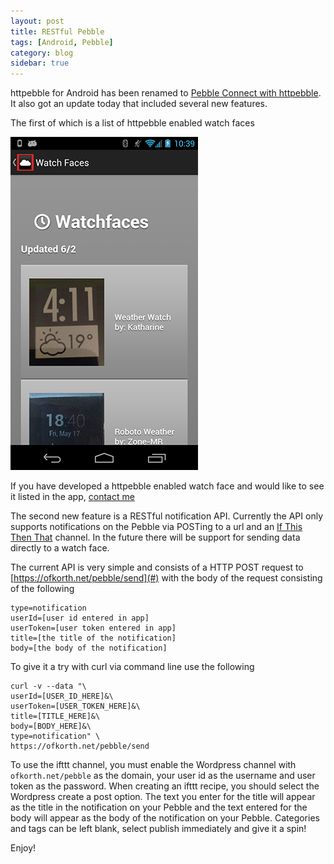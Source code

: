 ```yaml
---
layout: post
title: RESTful Pebble
tags: [Android, Pebble]
category: blog
sidebar: true
---
```

httpebble for Android has been renamed to [Pebble Connect with httpebble](https://play.google.com/store/apps/details?id=com.lukekorth.httpebble). It also got an update
today that included several new features.

The first of which is a list of httpebble enabled watch faces

![Watch face list](/media/watchface-list.png)

If you have developed a httpebble enabled watch face and would like to see it listed in the app, [contact me](mailto:blog@lukekorth.com)

The second new feature is a RESTful notification API. Currently the API only supports notifications on the Pebble via
POSTing to a url and an [If This Then That](https://ifttt.com/) channel. In the future there will be support for
sending data directly to a watch face.

The current API is very simple and consists of a HTTP POST request to [https://ofkorth.net/pebble/send](#) with the body
of the request consisting of the following

```
type=notification
userId=[user id entered in app]
userToken=[user token entered in app]
title=[the title of the notification]
body=[the body of the notification]
```

To give it a try with curl via command line use the following

```
curl -v --data "\
userId=[USER_ID_HERE]&\
userToken=[USER_TOKEN_HERE]&\
title=[TITLE_HERE]&\
body=[BODY_HERE]&\
type=notification" \
https://ofkorth.net/pebble/send
```

To use the ifttt channel, you must enable the Wordpress channel with `ofkorth.net/pebble` as the domain, your
user id as the username and user token as the password. When creating an ifttt recipe, you should select the
Wordpress create a post option. The text you enter for the title will appear as the title in the notification
on your Pebble and the text entered for the body will appear as the body of the notification on your Pebble.
Categories and tags can be left blank, select publish immediately and give it a spin!

Enjoy!